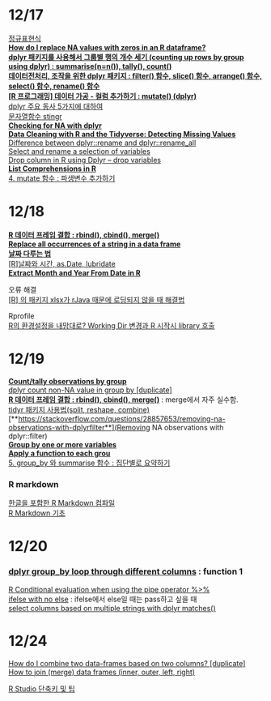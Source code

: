 # 12/17  
[정규표현식](https://data-make.tistory.com/44)  
[**How do I replace NA values with zeros in an R dataframe?**](https://stackoverflow.com/questions/8161836/how-do-i-replace-na-values-with-zeros-in-an-r-dataframe)  
[**dplyr 패키지를 사용해서 그룹별 행의 개수 세기 (counting up rows by group using dplyr) : summarise(n=n()), tally(), count()**](https://rfriend.tistory.com/240)  
[**데이터전처리, 조작을 위한 dplyr 패키지 : filter() 함수, slice() 함수, arrange() 함수, select() 함수, rename() 함수**](https://rfriend.tistory.com/234)  
[**[R 프로그래밍] 데이터 가공 - 컬럼 추가하기 : mutate() (dplyr)**](https://realab.tistory.com/11)  
[dplyr 주요 동사 5가지에 대하여](https://issactoast.com/60)  
[문자열함수 stingr](https://data-make.tistory.com/42)  
[**Checking for NA with dplyr**](https://sebastiansauer.github.io/NAs-with-dplyr/)  
[**Data Cleaning with R and the Tidyverse: Detecting Missing Values**](https://towardsdatascience.com/data-cleaning-with-r-and-the-tidyverse-detecting-missing-values-ea23c519bc62)  
[Difference between dplyr::rename and dplyr::rename_all](https://stackoverflow.com/questions/45535157/difference-between-dplyrrename-and-dplyrrename-all)  
[Select and rename a selection of variables](https://dplyr.tidyverse.org/reference/select_all.html)  
[Drop column in R using Dplyr – drop variables](http://www.datasciencemadesimple.com/drop-variables-columns-r-using-dplyr/)  
[**List Comprehensions in R**](https://cran.r-project.org/web/packages/comprehenr/vignettes/Introduction.html)  
[4. mutate 함수 : 파생변수 추가하기](http://rstudio-pubs-static.s3.amazonaws.com/318073_d95c96455d5d4891afa766bbc6d541e4.html)  


# 12/18  
[**R 데이터 프레임 결합 : rbind(), cbind(), merge()**](https://rfriend.tistory.com/51)  
[**Replace all occurrences of a string in a data frame**](https://stackoverflow.com/questions/29271549/replace-all-occurrences-of-a-string-in-a-data-frame)  
[**날짜 다루는 법**](https://homy.tistory.com/2)  
[[R]날짜와 시간, as.Date, lubridate](https://data-make.tistory.com/35)  
[**Extract Month and Year From Date in R**](https://stackoverflow.com/questions/37704212/extract-month-and-year-from-date-in-r)

오류 해결  
[[R] 의 패키지 xlsx가 rJava 때문에 로딩되지 않을 때 해결법](http://egloos.zum.com/greentec/v/4176464)

Rprofile  
[R의 환경설정을 내맘대로? Working Dir 변경과 R 시작시 library 호출](https://niceguy1575.tistory.com/13)


# 12/19  
[**Count/tally observations by group**](https://dplyr.tidyverse.org/reference/tally.html)  
[dplyr count non-NA value in group by [duplicate]](https://stackoverflow.com/questions/44290704/dplyr-count-non-na-value-in-group-by)  
[**R 데이터 프레임 결합 : rbind(), cbind(), merge()**](https://rfriend.tistory.com/51) : merge에서 자주 실수함.  
[tidyr 패키지 사용법(split, reshape, combine)](https://gomguard.tistory.com/229)  
[**https://stackoverflow.com/questions/28857653/removing-na-observations-with-dplyrfilter**](Removing NA observations with dplyr::filter)  
[**Group by one or more variables**](https://dplyr.tidyverse.org/reference/group_by.html)  
[**Apply a function to each grou**](https://dplyr.tidyverse.org/reference/group_map.html)  
[5. group_by 와 summarise 함수 : 집단별로 요약하기](https://rstudio-pubs-static.s3.amazonaws.com/318076_10047bca82ad461ca0984d1e586d647d.html)  

### **R markdown**  
[한글을 포함한 R Markdown 컴파일](https://github.com/jaimyoung/data-science-in-korean/blob/master/r-markdown-korean.md)  
[R Markdown 기초](https://blog.zarathu.com/posts/2019-01-03-rmarkdown/)



# 12/20  
### [**dplyr group_by loop through different columns**](https://stackoverflow.com/questions/55152472/dplyr-group-by-loop-through-different-columns) : function 1  
[R Conditional evaluation when using the pipe operator %>%](https://stackoverflow.com/questions/30604107/r-conditional-evaluation-when-using-the-pipe-operator)  
[ifelse with no else](https://stackoverflow.com/questions/42427343/ifelse-with-no-else) : ifelse에서 else일 때는 pass하고 싶을 때  
[select columns based on multiple strings with dplyr matches()](https://stackoverflow.com/questions/29018292/select-columns-based-on-multiple-strings-with-dplyr-contains)  


# 12/24
[How do I combine two data-frames based on two columns? [duplicate]](https://stackoverflow.com/questions/6709151/how-do-i-combine-two-data-frames-based-on-two-columns)   
[How to join (merge) data frames (inner, outer, left, right)](https://stackoverflow.com/questions/1299871/how-to-join-merge-data-frames-inner-outer-left-right)  


[R Studio 단축키 및 팁](http://the-r.kr/2019/06/07/r-studio-%EB%B0%94%EB%A1%9C-%EA%B0%80%EA%B8%B0-%EB%B0%8F-%ED%8C%81-appsilon-data-science-%EC%97%94%EB%93%9C-%ED%88%AC-%EC%97%94%EB%93%9C-%EB%8D%B0%EC%9D%B4%ED%84%B0-%EA%B3%BC%ED%95%99-%EC%86%94/)
